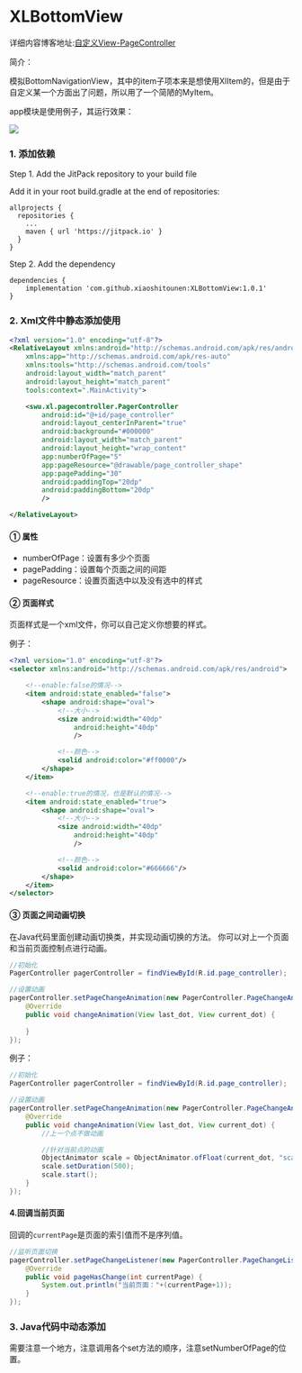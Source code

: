 # XLBottomView 

详细内容博客地址:[自定义View-PageController](https://fanandjiu.com/%E8%87%AA%E5%AE%9A%E4%B9%89View-PageController/#more)

简介：

模拟BottomNavigationView，其中的item子项本来是想使用XlItem的，但是由于自定义某一个方面出了问题，所以用了一个简陋的MyItem。

app模块是使用例子，其运行效果：

![](https://android-1300729795.cos.ap-chengdu.myqcloud.com/project/Self_View/XLBottomView/XLBottomView.gif)


### 1. 添加依赖

Step 1. Add the JitPack repository to your build file

Add it in your root build.gradle at the end of repositories:
~~~
allprojects {
  repositories {
    ...
    maven { url 'https://jitpack.io' }
  }
}
~~~

Step 2. Add the dependency
~~~
dependencies {
    implementation 'com.github.xiaoshitounen:XLBottomView:1.0.1'
}
~~~

### 2. Xml文件中静态添加使用

~~~xml
<?xml version="1.0" encoding="utf-8"?>
<RelativeLayout xmlns:android="http://schemas.android.com/apk/res/android"
    xmlns:app="http://schemas.android.com/apk/res-auto"
    xmlns:tools="http://schemas.android.com/tools"
    android:layout_width="match_parent"
    android:layout_height="match_parent"
    tools:context=".MainActivity">

    <swu.xl.pagecontroller.PagerController
        android:id="@+id/page_controller"
        android:layout_centerInParent="true"
        android:background="#000000"
        android:layout_width="match_parent"
        android:layout_height="wrap_content"
        app:numberOfPage="5"
        app:pageResource="@drawable/page_controller_shape"
        app:pagePadding="30"
        android:paddingTop="20dp"
        android:paddingBottom="20dp"
        />

</RelativeLayout>
~~~

#### ① 属性

- numberOfPage：设置有多少个页面
- pagePadding：设置每个页面之间的间距
- pageResource：设置页面选中以及没有选中的样式

#### ② 页面样式

页面样式是一个xml文件，你可以自己定义你想要的样式。

例子：
~~~xml
<?xml version="1.0" encoding="utf-8"?>
<selector xmlns:android="http://schemas.android.com/apk/res/android">

    <!--enable:false的情况-->
    <item android:state_enabled="false">
        <shape android:shape="oval">
            <!--大小-->
            <size android:width="40dp"
                android:height="40dp"
                />

            <!--颜色-->
            <solid android:color="#ff0000"/>
        </shape>
    </item>

    <!--enable:true的情况，也是默认的情况-->
    <item android:state_enabled="true">
        <shape android:shape="oval">
            <!--大小-->
            <size android:width="40dp"
                android:height="40dp"
                />

            <!--颜色-->
            <solid android:color="#666666"/>
        </shape>
    </item>
</selector>
~~~

#### ③ 页面之间动画切换

在Java代码里面创建动画切换类，并实现动画切换的方法。
你可以对上一个页面和当前页面控制点进行动画。

~~~java
//初始化
PagerController pagerController = findViewById(R.id.page_controller);

//设置动画
pagerController.setPageChangeAnimation(new PagerController.PageChangeAnimation() {
    @Override
    public void changeAnimation(View last_dot, View current_dot) {
        
    }
});
~~~

例子：

~~~java
//初始化
PagerController pagerController = findViewById(R.id.page_controller);

//设置动画
pagerController.setPageChangeAnimation(new PagerController.PageChangeAnimation() {
    @Override
    public void changeAnimation(View last_dot, View current_dot) {
        //上一个点不做动画

        //针对当前点的动画
        ObjectAnimator scale = ObjectAnimator.ofFloat(current_dot, "scaleX", 1.0f, 1.2f, 1.0f);
        scale.setDuration(500);
        scale.start();
    }
});
~~~

#### 4.回调当前页面

回调的`currentPage`是页面的索引值而不是序列值。

~~~java
//监听页面切换
pagerController.setPageChangeListener(new PagerController.PageChangeListener() {
    @Override
    public void pageHasChange(int currentPage) {
        System.out.println("当前页面："+(currentPage+1));
    }
});
~~~

### 3. Java代码中动态添加

需要注意一个地方，注意调用各个set方法的顺序，注意setNumberOfPage的位置。
